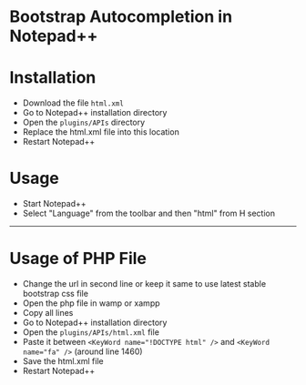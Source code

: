 <h1>Bootstrap Autocompletion in Notepad++</h1>
<h1>Installation</h1>
<ul>
  <li>Download the file <code>html.xml</code></li>
  <li>Go to Notepad++ installation directory</li>
  <li>Open the <code>plugins/APIs</code> directory </li>
  <li>Replace the html.xml file into this location</li>
  <li>Restart Notepad++</li>
</ul>
<h1>Usage</h1>
<ul>
  <li>Start Notepad++</li>
  <li>Select "Language" from the toolbar and then "html" from H section</li>
</ul>

<hr>

<h1>Usage of PHP File</h1>
<ul>
  <li>Change the url in second line or keep it same to use latest stable bootstrap css file</li>
  <li>Open the php file in wamp or xampp</li>
  <li>Copy all lines</li>
  <li>Go to Notepad++ installation directory</li>
  <li>Open the <code>plugins/APIs/html.xml</code> file </li>
  <li>Paste it between <code>&lt;KeyWord name="!DOCTYPE html" /&gt;</code> and <code>&lt;KeyWord name="fa" /&gt;</code> (around line 1460)</li>
  <li>Save the html.xml file</li>
  <li>Restart Notepad++</li>
</ul>
